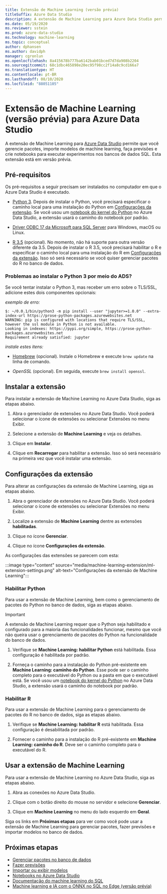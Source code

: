 ```yaml
---
title: Extensão de Machine Learning (versão prévia)
titleSuffix: Azure Data Studio
description: A extensão de Machine Learning para Azure Data Studio permite que você gerencie pacotes, importe modelos de machine learning, faça previsões e crie notebooks para executar experimentos nos bancos de dados SQL.
ms.date: 05/19/2020
ms.reviewer: sstein
ms.prod: azure-data-studio
ms.technology: machine-learning
ms.topic: conceptual
author: dphansen
ms.author: davidph
manager: cgronlun
ms.openlocfilehash: 8a415678b777ba6142bab01bced7d7da908b2204
ms.sourcegitcommit: 68c1dbc465898e20ec95f98cc2f14a8c9cd166a7
ms.translationtype: HT
ms.contentlocale: pt-BR
ms.lasthandoff: 08/10/2020
ms.locfileid: "88051105"
---
```

# <a name="machine-learning-extension-preview-for-azure-data-studio"></a>Extensão de Machine Learning (versão prévia) para Azure Data Studio

A extensão de Machine Learning para [Azure Data Studio](what-is.md) permite que você gerencie pacotes, importe modelos de machine learning, faça previsões e crie notebooks para executar experimentos nos bancos de dados SQL. Esta extensão está em versão prévia.

## <a name="prerequisites"></a>Pré-requisitos

Os pré-requisitos a seguir precisam ser instalados no computador em que o Azure Data Studio é executado.

- [Python 3](https://www.python.org/downloads/). Depois de instalar o Python, você precisará especificar o caminho local para uma instalação do Python em [Configurações da extensão](#settings). Se você usou um [notebook do kernel do Python](notebooks-tutorial-python-kernel.md) no Azure Data Studio, a extensão usará o caminho do notebook por padrão.

- [Driver ODBC 17 da Microsoft para SQL Server](../connect/odbc/download-odbc-driver-for-sql-server.md) para Windows, macOS ou Linux.

- [R 3.5](https://www.r-project.org/) (opcional). No momento, não há suporte para outra versão diferente da 3.5. Depois de instalar o R 3.5, você precisará habilitar o R e especificar o caminho local para uma instalação do R em [Configurações da extensão](#settings). Isso só será necessário se você quiser gerenciar pacotes do R no banco de dados.

### <a name="trouble-installing-python-3-from-within-ads"></a>Problemas ao instalar o Python 3 por meio do ADS?
Se você tentar instalar o Python 3, mas receber um erro sobre o TLS/SSL, adicione estes dois componentes opcionais:

_exemplo de erro:_
```
$: ~/0.0.1/bin/python3 -m pip install --user "jupyter>=1.0.0" --extra-index-url https://prose-python-packages.azurewebsites.net
WARNING: pip is configured with locations that require TLS/SSL, however the ssl module in Python is not available.
Looking in indexes: https://pypi.org/simple, https://prose-python-packages.azurewebsites.net
Requirement already satisfied: jupyter
```

_instale estes itens:_

- [Homebrew](https://brew.sh) (opcional). Instale o Homebrew e execute `brew update` na linha de comando.

- *OpenSSL* (opcional). Em seguida, execute `brew install openssl`.

## <a name="install-the-extension"></a>Instalar a extensão

Para instalar a extensão de Machine Learning no Azure Data Studio, siga as etapas abaixo.

1. Abra o gerenciador de extensões no Azure Data Studio. Você poderá selecionar o ícone de extensões ou selecionar Extensões no menu Exibir.

1. Selecione a extensão de **Machine Learning** e veja os detalhes.

1. Clique em **Instalar**.

1. Clique em **Recarregar** para habilitar a extensão. Isso só será necessário na primeira vez que você instalar uma extensão.

<a name="settings"></a>

## <a name="extension-settings"></a>Configurações da extensão

Para alterar as configurações da extensão de Machine Learning, siga as etapas abaixo.

1. Abra o gerenciador de extensões no Azure Data Studio. Você poderá selecionar o ícone de extensões ou selecionar Extensões no menu Exibir.

1. Localize a extensão de **Machine Learning** dentre as extensões **habilitadas**.

1. Clique no ícone **Gerenciar**.

1. Clique no ícone **Configurações da extensão**.

As configurações das extensões se parecem com esta:

:::image type="content" source="media/machine-learning-extension/ml-extension-settings.png" alt-text="Configurações da extensão de Machine Learning":::

### <a name="enable-python"></a>Habilitar Python

Para usar a extensão de Machine Learning, bem como o gerenciamento de pacotes do Python no banco de dados, siga as etapas abaixo.

> [!IMPORTANT]
> A extensão de Machine Learning requer que o Python seja habilitado e configurado para a maioria das funcionalidades funcionar, mesmo que você não queira usar o gerenciamento de pacotes do Python na funcionalidade do banco de dados.

1. Verifique se **Machine Learning: habilitar Python** está habilitada. Essa configuração é habilitada por padrão.

1. Forneça o caminho para a instalação do Python pré-existente em **Machine Learning: caminho do Python**. Esse pode ser o caminho completo para o executável do Python ou a pasta em que o executável está. Se você usou um [notebook do kernel do Python](notebooks-tutorial-python-kernel.md) no Azure Data Studio, a extensão usará o caminho do notebook por padrão.

### <a name="enable-r"></a>Habilitar R

Para usar a extensão de Machine Learning para o gerenciamento de pacotes do R no banco de dados, siga as etapas abaixo.

1. Verifique se **Machine Learning: habilitar R** está habilitada. Essa configuração é desabilitada por padrão.

1. Fornecer o caminho para a instalação do R pré-existente em **Machine Learning: caminho do R**. Deve ser o caminho completo para o executável do R. 

## <a name="use-the-machine-learning-extension"></a>Usar a extensão de Machine Learning

Para usar a extensão de Machine Learning no Azure Data Studio, siga as etapas abaixo.

1. Abra as conexões no Azure Data Studio.

1. Clique com o botão direito do mouse no servidor e selecione **Gerenciar**.

1. Clique em **Machine Learning** no menu do lado esquerdo em **Geral**.

Siga os links em **Próximas etapas** para ver como você pode usar a extensão de Machine Learning para gerenciar pacotes, fazer previsões e importar modelos no banco de dados.

## <a name="next-steps"></a>Próximas etapas

- [Gerenciar pacotes no banco de dados](machine-learning-extension-manage-packages.md)
- [Fazer previsões](machine-learning-extension-predictions.md)
- [Importar ou exibir modelos](machine-learning-extension-import-view-models.md)
- [Notebooks no Azure Data Studio](notebooks-guidance.md)
- [Documentação do machine learning do SQL](../machine-learning/index.yml)
- [Machine learning e IA com o ONNX no SQL no Edge (versão prévia)](/azure/azure-sql-edge/onnx-overview)
